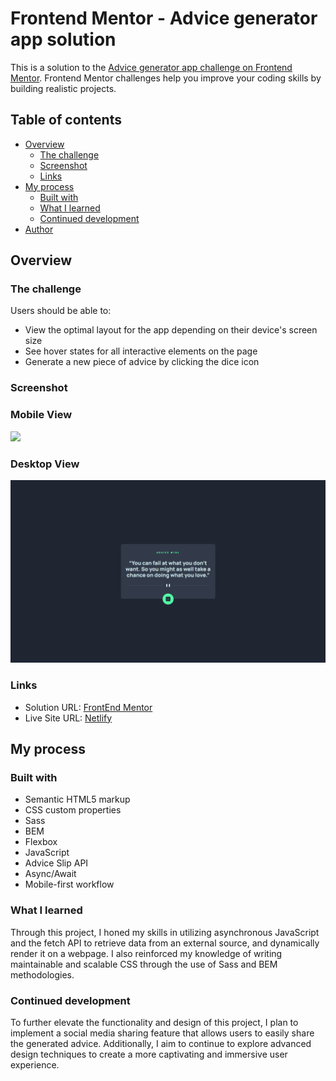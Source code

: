 # Frontend Mentor - Advice generator app solution

This is a solution to the [Advice generator app challenge on Frontend Mentor](https://www.frontendmentor.io/challenges/advice-generator-app-QdUG-13db). Frontend Mentor challenges help you improve your coding skills by building realistic projects.

## Table of contents

- [Overview](#overview)
  - [The challenge](#the-challenge)
  - [Screenshot](#screenshot)
  - [Links](#links)
- [My process](#my-process)
  - [Built with](#built-with)
  - [What I learned](#what-i-learned)
  - [Continued development](#continued-development)
- [Author](#author)

## Overview

### The challenge

Users should be able to:

- View the optimal layout for the app depending on their device's screen size
- See hover states for all interactive elements on the page
- Generate a new piece of advice by clicking the dice icon

### Screenshot

### Mobile View

![](/./src/images/screenshot/mobile-view.png)

### Desktop View

![](./src/images/screenshot/desktop-view.png)

### Links

- Solution URL: [FrontEnd Mentor](https://www.frontendmentor.io/solutions/advice-generator-app-using-sass-flexbox-and-js-_aJ6ZwZ4al)
- Live Site URL: [Netlify](https://bk-advice-generator.netlify.app/)

## My process

### Built with

- Semantic HTML5 markup
- CSS custom properties
- Sass
- BEM
- Flexbox
- JavaScript
- Advice Slip API
- Async/Await
- Mobile-first workflow

### What I learned

Through this project, I honed my skills in utilizing asynchronous JavaScript and the fetch API to retrieve data from an external source, and dynamically render it on a webpage. I also reinforced my knowledge of writing maintainable and scalable CSS through the use of Sass and BEM methodologies.

### Continued development

To further elevate the functionality and design of this project, I plan to implement a social media sharing feature that allows users to easily share the generated advice. Additionally, I aim to continue to explore advanced design techniques to create a more captivating and immersive user experience.
